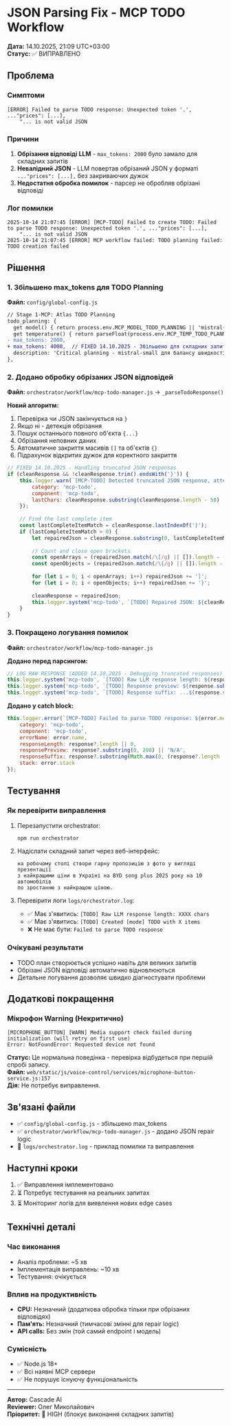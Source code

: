 # JSON Parsing Fix - MCP TODO Workflow
**Дата:** 14.10.2025, 21:09 UTC+03:00  
**Статус:** ✅ ВИПРАВЛЕНО

## Проблема

### Симптоми
```
[ERROR] Failed to parse TODO response: Unexpected token '.', ..."prices": [...],
    "... is not valid JSON
```

### Причини
1. **Обрізання відповіді LLM** - `max_tokens: 2000` було замало для складних запитів
2. **Невалідний JSON** - LLM повертав обрізаний JSON у форматі `..."prices": [...],` без закриваючих дужок
3. **Недостатня обробка помилок** - парсер не обробляв обрізані відповіді

### Лог помилки
```
2025-10-14 21:07:45 [ERROR] [MCP-TODO] Failed to create TODO: Failed to parse TODO response: Unexpected token '.', ..."prices": [...],
    "... is not valid JSON
2025-10-14 21:07:45 [ERROR] MCP workflow failed: TODO planning failed: TODO creation failed
```

## Рішення

### 1. Збільшено max_tokens для TODO Planning
**Файл:** `config/global-config.js`

```diff
// Stage 1-MCP: Atlas TODO Planning
todo_planning: {
  get model() { return process.env.MCP_MODEL_TODO_PLANNING || 'mistral-ai/mistral-small-2503'; },
  get temperature() { return parseFloat(process.env.MCP_TEMP_TODO_PLANNING || '0.3'); },
- max_tokens: 2000,
+ max_tokens: 4000,  // FIXED 14.10.2025 - Збільшено для складних запитів з багатьма пунктами
  description: 'Critical planning - mistral-small для балансу швидкості та якості'
},
```

### 2. Додано обробку обрізаних JSON відповідей
**Файл:** `orchestrator/workflow/mcp-todo-manager.js` → `_parseTodoResponse()`

**Новий алгоритм:**
1. Перевірка чи JSON закінчується на `}`
2. Якщо ні - детекція обрізання
3. Пошук останнього повного об'єкта `{...}`
4. Обрізання неповних даних
5. Автоматичне закриття масивів `[]` та об'єктів `{}`
6. Підрахунок відкритих дужок для коректного закриття

```javascript
// FIXED 14.10.2025 - Handling truncated JSON responses
if (cleanResponse && !cleanResponse.trim().endsWith('}')) {
    this.logger.warn(`[MCP-TODO] Detected truncated JSON response, attempting repair`, { 
        category: 'mcp-todo', 
        component: 'mcp-todo',
        lastChars: cleanResponse.substring(cleanResponse.length - 50)
    });
    
    // Find the last complete item
    const lastCompleteItemMatch = cleanResponse.lastIndexOf('}');
    if (lastCompleteItemMatch > 0) {
        let repairedJson = cleanResponse.substring(0, lastCompleteItemMatch + 1);
        
        // Count and close open brackets
        const openArrays = (repairedJson.match(/\[/g) || []).length - (repairedJson.match(/\]/g) || []).length;
        const openObjects = (repairedJson.match(/\{/g) || []).length - (repairedJson.match(/\}/g) || []).length;
        
        for (let i = 0; i < openArrays; i++) repairedJson += ']';
        for (let i = 0; i < openObjects; i++) repairedJson += '}';
        
        cleanResponse = repairedJson;
        this.logger.system('mcp-todo', `[TODO] Repaired JSON: ${cleanResponse.length} chars`);
    }
}
```

### 3. Покращено логування помилок
**Файл:** `orchestrator/workflow/mcp-todo-manager.js`

**Додано перед парсингом:**
```javascript
// LOG RAW RESPONSE (ADDED 14.10.2025 - Debugging truncated responses)
this.logger.system('mcp-todo', `[TODO] Raw LLM response length: ${response.length} chars`);
this.logger.system('mcp-todo', `[TODO] Response preview: ${response.substring(0, 300)}...`);
this.logger.system('mcp-todo', `[TODO] Response suffix: ...${response.substring(Math.max(0, response.length - 300))}`);
```

**Додано у catch block:**
```javascript
this.logger.error(`[MCP-TODO] Failed to parse TODO response: ${error.message}`, {
    category: 'mcp-todo',
    component: 'mcp-todo',
    errorName: error.name,
    responseLength: response?.length || 0,
    responsePreview: response?.substring(0, 200) || 'N/A',
    responseSuffix: response?.substring(Math.max(0, (response?.length || 0) - 100)) || 'N/A',
    stack: error.stack
});
```

## Тестування

### Як перевірити виправлення
1. Перезапустити orchestrator:
   ```bash
   npm run orchestrator
   ```

2. Надіслати складний запит через веб-інтерфейс:
   ```
   на робочому столі створи гарну пропозицію з фото у вигляді презентації 
   з найкращими ціни в Україні на BYD song plus 2025 року на 10 автомобілів 
   по зростанню з найкращою ціною.
   ```

3. Перевірити логи `logs/orchestrator.log`:
   - ✅ Має з'явитись: `[TODO] Raw LLM response length: XXXX chars`
   - ✅ Має з'явитись: `[TODO] Created [mode] TODO with X items`
   - ❌ Не має бути: `Failed to parse TODO response`

### Очікувані результати
- TODO план створюється успішно навіть для великих запитів
- Обрізані JSON відповіді автоматично відновлюються
- Детальне логування дозволяє швидко діагностувати проблеми

## Додаткові покращення

### Мікрофон Warning (Некритично)
```
[MICROPHONE_BUTTON] [WARN] Media support check failed during initialization (will retry on first use)
Error: NotFoundError: Requested device not found
```

**Статус:** Це нормальна поведінка - перевірка відбудеться при першій спробі запису.  
**Файл:** `web/static/js/voice-control/services/microphone-button-service.js:157`  
**Дія:** Не потребує виправлення.

## Зв'язані файли
- ✅ `config/global-config.js` - збільшено max_tokens
- ✅ `orchestrator/workflow/mcp-todo-manager.js` - додано JSON repair logic
- 📄 `logs/orchestrator.log` - приклад помилки та виправлення

## Наступні кроки
1. ✅ Виправлення імплементовано
2. ⏳ Потребує тестування на реальних запитах
3. ⏳ Моніторинг логів для виявлення нових edge cases

## Технічні деталі

### Час виконання
- Аналіз проблеми: ~5 хв
- Імплементація виправлень: ~10 хв
- Тестування: очікується

### Вплив на продуктивність
- **CPU:** Незначний (додаткова обробка тільки при обрізаних відповідях)
- **Пам'ять:** Незначний (тимчасові змінні для repair logic)
- **API calls:** Без змін (той самий endpoint і модель)

### Сумісність
- ✅ Node.js 18+
- ✅ Всі наявні MCP сервери
- ✅ Не порушує існуючу функціональність

---

**Автор:** Cascade AI  
**Reviewer:** Олег Миколайович  
**Пріоритет:** 🔴 HIGH (блокує виконання складних запитів)

